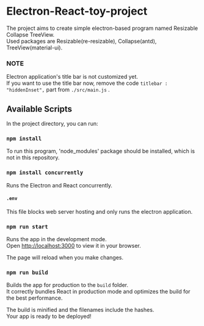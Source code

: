 # Electron-React-toy-project

The project aims to create simple electron-based program named Resizable Collapse TreeView. \
Used packages are Resizable(re-resizable), Collapse(antd), TreeView(material-ui).

### NOTE

Electron application's title bar is not customized yet. \
If you want to use the title bar now, remove the code `titlebar : "hiddenInset",` part from `./src/main.js` .

## Available Scripts

In the project directory, you can run:

### `npm install`

To run this program, 'node_modules' package should be installed, which is not in this repository.

### `npm install concurrently`

Runs the Electron and React concurrently.

#### `.env`
This file blocks web server hosting and only runs the electron application.

### `npm run start`

Runs the app in the development mode.\
Open [http://localhost:3000](http://localhost:3000) to view it in your browser.

The page will reload when you make changes.


### `npm run build`

Builds the app for production to the `build` folder.\
It correctly bundles React in production mode and optimizes the build for the best performance.

The build is minified and the filenames include the hashes.\
Your app is ready to be deployed!

